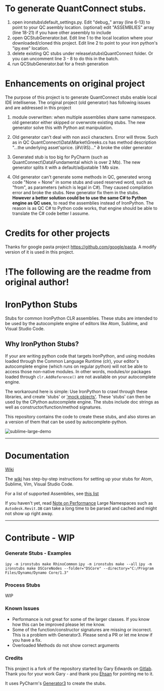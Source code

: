 
# To generate QuantConnect stubs. 
1. open ironstubs\default_settings.py. Edit "debug_" array (line 6-13) to point to your QC asembly location. (optional) edit "ASSEMBLIES" array (line 18-21) if you have other aseembly to include
2. open QCStubGenerator.bat. Edit line 1 to the local location where your downloaded/cloned this project. Edit line 2 to point to your iron python's "ipy.exe" location.
3. delete existing QC stubs under release\stubs\QuantConnect folder. Or you can uncomment line 3 - 8 to do this in the batch.
4. run QCStubGenerator.bat for a fresh generation

# Enhancements on original project
The purpose of this project is to generate QuantConnect stubs enable local IDE intellisense.
The original project (old generator) has following issues and are addressed in this project
1. module overwritten: when multiple assemblies share same namespace. old generator either skipped or overwrote existing stubs.  The new generator solve this with Python ast manipulation.
 
2. Old generator can't deal with non ascii characters. Error will throw. Such as in QC QuantConnect\Data\Market\Greeks.cs has method description "...the underlying asset'sprice. (∂V/∂S)..." ∂ broke the older generator

3. Generated stub is too big for PyCharm (such as QuantConnect\Data\Fundamental which is over 2 Mb). The new generator splits it with a default/adjustable 1 Mb size.

4. Old generator can't generate some methods in QC, generated wrong code "None = None" in some stubs and used reserved word, such as "from", as parameters (which is legal in C#). They caused compilation error and broke the stubs.  New generator fix them in the stubs. <b>However a better solution could be to use the same C# to Python engine as QC uses</b>, to read the assemblies instead of IronPython. The reason is as QC C# to Python code works, that engine should be able to translate the C# code better I assume.   

# Credits for other projects
Thanks for google pasta project https://github.com/google/pasta. A modify version of it is used in this project. 

# !The following are the readme from original author!

# IronPython Stubs

Stubs for common IronPython CLR assemblies.
These stubs are intended to be used by the autocomplete engine of editors like Atom, Sublime, and Visual Studio Code.

## Why IronPython Stubs?

If your are writing python code that targets IronPython, and using modules loaded through the Common Language Runtime (clr),
your editor's autocomplete engine (which runs on regular python) will not be able to access those non-native modules.
In other words, modules/or packages loaded through `clr.AddReference()` are not available on your autocomplete engine.

The workaround here is simple: Use IronPython to crawl through these libraries,
and create 'stubs' or ['mock objects'](https://en.wikipedia.org/wiki/Mock_object).
These 'stubs' can then be used by the CPython autocomplete engine.
The stubs include doc strings as well as constructor/function/method signatures.

This repository contains the code to create these stubs, and also stores an
a version of them that can be used by autocomplete-python.

![sublime-large-demo](https://github.com/gtalarico/ironpython-stubs/blob/master/docs/sublime/sublime-demo-large.gif)

------------------------------------

# Documentation

[Wiki](https://github.com/gtalarico/ironpython-stubs/wiki)

The [wiki](https://github.com/gtalarico/ironpython-stubs/wiki) has step-by-step instructions for setting up your stubs for Atom, Sublime, Vim, Visual Studio Code.

For a list of supported Assemblies, see [this list](https://github.com/gtalarico/ironpython-stubs/tree/master/logs)

If you haven't yet, read [Note on Performance](https://github.com/gtalarico/ironpython-stubs/wiki/A-Note-on-Performance)
Large Namespaces such as `Autodesk.Revit.DB` can take a long time to be parsed and cached and might not show up right away.

------------------------------------

# Contribute - WIP

### Generate Stubs - Examples
`ipy -m ironstubs make RhinoCommon`
`ipy -m ironstubs make --all`
`ipy -m ironstubs make DSCoreNodes --folder="DSCore" --directory="C:/Program Files/Dynamo/Dynamo Core/1.3"`
### Process Stubs
WIP

### Known Issues
* Performance is not great for some of the larger classes. If you know how this can be improved please let me know.
* Some of the function/constructor signatures are missing or incorrect. This is a problem with Generator3. Please send a PR or let me know if you have a fix.
* Overloaded Methods do not show correct arguments

### Credits
This project is a fork of the repository started by Gary Edwards on [Gitlab](https://gitlab.com/reje/revit-python-stubs).
Thank you for your work Gary - and thank you [Ehsan](https://github.com/eirannejad) for pointing me to it.

It uses PyCharm's [Generator3](https://github.com/JetBrains/intellij-community/blob/master/python/helpers/generator3.py)
to create the stubs.

